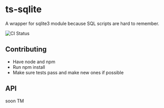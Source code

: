 # ts-sqlite
A wrapper for sqlite3 module because SQL scripts are hard to remember.

![CI Status](https://travis-ci.org/Hayouung/ts-sqlite.svg?branch=master)

## Contributing
- Have node and npm
- Run npm install
- Make sure tests pass and make new ones if possible

## API
soon TM
